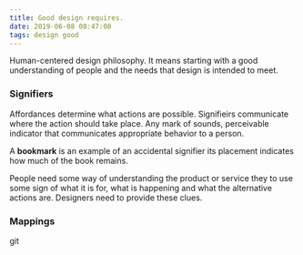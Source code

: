 ```yaml
---
title: Good design requires.
date: 2019-06-08 08:47:08
tags: design good
---
```




Human-centered design philosophy. It means starting with a good understanding of people and the needs that design is intended to meet.



### Signifiers

Affordances determine what actions are possible. Signifieirs communicate where the action should take place. Any mark of sounds, perceivable indicator that communicates appropriate behavior to a person.

A <b>bookmark</b> is an example of an accidental signifier its placement indicates how much of the book remains.

People need some way of understanding  the product or service they to use some sign of what it is for, what is happening and what  the alternative actions are. Designers need to provide these clues.

### Mappings

git 

